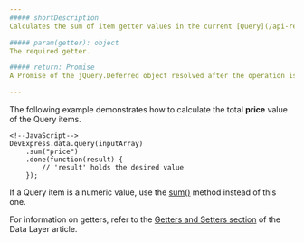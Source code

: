 ```yaml
---
##### shortDescription
Calculates the sum of item getter values in the current [Query](/api-reference/30%20Data%20Layer/Query '/Documentation/ApiReference/Data_Layer/Query/').

##### param(getter): object
The required getter.

##### return: Promise
A Promise of the jQuery.Deferred object resolved after the operation is completed.

---
```

The following example demonstrates how to calculate the total **price** value of the Query items.

    <!--JavaScript-->
    DevExpress.data.query(inputArray)
        .sum("price")
        .done(function(result) {
            // 'result' holds the desired value
        });

If a Query item is a numeric value, use the [sum()](/api-reference/30%20Data%20Layer/Query/3%20Methods/sum().md '/Documentation/ApiReference/Data_Layer/Query/Methods/#sum') method instead of this one.

For information on getters, refer to the [Getters and Setters section](/concepts/30%20Data%20Layer/5%20Data%20Layer/9%20Getters%20And%20Setters '/Documentation/Guide/Data_Layer/Data_Layer/#Getters_And_Setters') of the Data Layer article.